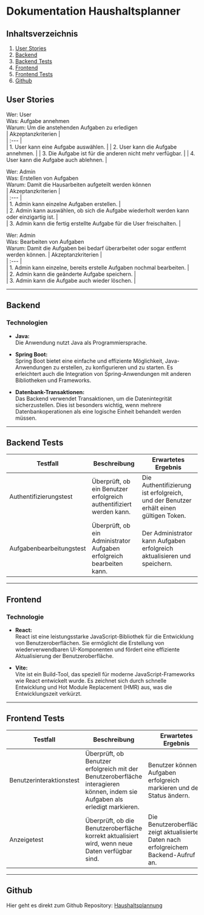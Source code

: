 # Dokumentation Haushaltsplanner
## Inhaltsverzeichnis
1. [User Stories](#user-stories)
2. [Backend](#backend)
3. [Backend Tests](#backend-tests)
4. [Frontend](#frontend)
5. [Frontend Tests](#frontend-tests)
6. [Github](#github)

## User Stories
Wer: User  
Was: Aufgabe annehmen  
Warum: Um die anstehenden Aufgaben zu erledigen  
| Akzeptanzkriterien |  
| :--- |  
| 1. User kann eine Aufgabe auswählen. |
| 2. User kann die Aufgabe annehmen. | 
| 3. Die Aufgabe ist für die anderen nicht mehr verfügbar. |
| 4. User kann die Aufgabe auch ablehnen. |

Wer: Admin  
Was: Erstellen von Aufgaben  
Warum: Damit die Hausarbeiten aufgeteilt werden können  
| Akzeptanzkriterien |  
| :--- |  
| 1. Admin kann einzelne Aufgaben erstellen. |  
| 2. Admin kann auswählen, ob sich die Aufgabe wiederholt werden kann oder einzigartig ist. |  
| 3. Admin kann die fertig erstellte Aufgabe für die User freischalten. |   

Wer: Admin  
Was: Bearbeiten von Aufgaben  
Warum: Damit die Aufgaben bei bedarf überarbeitet oder sogar entfernt werden können. 
| Akzeptanzkriterien |  
| :--- |  
| 1. Admin kann einzelne, bereits erstelle Aufgaben nochmal bearbeiten. |  
| 2. Admin kann die geänderte Aufgabe speichern. |  
| 3. Admin kann die Aufgabe auch wieder löschen. |  

---
## Backend
### Technologien

- __Java:__  
Die Anwendung nutzt Java als Programmiersprache.

- __Spring Boot:__  
Spring Boot bietet eine einfache und effiziente Möglichkeit, Java-Anwendungen zu erstellen, zu konfigurieren und zu starten. Es erleichtert auch die Integration von Spring-Anwendungen mit anderen Bibliotheken und Frameworks.

- __Datenbank-Transaktionen:__  
Das Backend verwendet Transaktionen, um die Datenintegrität sicherzustellen. Dies ist besonders wichtig, wenn mehrere Datenbankoperationen als eine logische Einheit behandelt werden müssen.

---
## Backend Tests


| Testfall                    | Beschreibung                             | Erwartetes Ergebnis               |
|-----------------------------|------------------------------------------|-----------------------------------|
| Authentifizierungstest | Überprüft, ob ein Benutzer erfolgreich authentifiziert werden kann. | Die Authentifizierung ist erfolgreich, und der Benutzer erhält einen gültigen Token. |
| Aufgabenbearbeitungstest | Überprüft, ob ein Administrator Aufgaben erfolgreich bearbeiten kann. | Der Administrator kann Aufgaben erfolgreich aktualisieren und speichern. |

---
## Frontend
### Technologie

- __React:__  
React ist eine leistungsstarke JavaScript-Bibliothek für die Entwicklung von Benutzeroberflächen. Sie ermöglicht die Erstellung von wiederverwendbaren UI-Komponenten und fördert eine effiziente Aktualisierung der Benutzeroberfläche.

- __Vite:__  
Vite ist ein Build-Tool, das speziell für moderne JavaScript-Frameworks wie React entwickelt wurde. Es zeichnet sich durch schnelle Entwicklung und Hot Module Replacement (HMR) aus, was die Entwicklungszeit verkürzt.

---
## Frontend Tests


| Testfall                    | Beschreibung                              | Erwartetes Ergebnis               |
|-----------------------------|------------------------------------------|-----------------------------------|
|  Benutzerinteraktionstest | Überprüft, ob Benutzer erfolgreich mit der Benutzeroberfläche interagieren können, indem sie Aufgaben als erledigt markieren. |  Benutzer können Aufgaben erfolgreich markieren und den Status ändern. |
| Anzeigetest | Überprüft, ob die Benutzeroberfläche korrekt aktualisiert wird, wenn neue Daten verfügbar sind. | Die Benutzeroberfläche zeigt aktualisierte Daten nach erfolgreichem Backend-Aufruf an. |

---
## Github

Hier geht es direkt zum Github Repository: [Haushaltsplannung](https://github.com/D3li4/HaushaltsplanungApp)